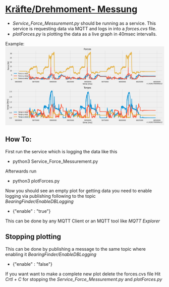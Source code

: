 # <u>Kräfte/Drehmoment- Messung</u>

- <i> Service_Force_Messurement.py </i> should be running as a service. This service is requesting data via MQTT and logs in into a <i>forces.cvs</i> file.
- <i> plotForces.py </i> is plotting the data as a live graph in 40msec intervalls.

Example:
![Test](img/Testlauf_13_7_21.png)

## How To: <br>
First run the service which is logging the data like this
- python3 Service_Force_Messurement.py

Afterwards run

- python3 plotForces.py

Now you should see an empty plot for getting data you need to enable logging via publishing following to the topic <i>BearingFinder/EnableDBLogging</i>

- {"enable" : "true"}

This can be done by any MQTT Client or an MQTT tool like <i>MQTT Explorer</i> 

## Stopping plotting

This can be done by publishing a message to the same topic where enabling it <i>BearingFinder/EnableDBLogging</i>


- {"enable" : "false"}

If you want want to make a complete new plot delete the forces.cvs file
Hit <i>Crtl + C</i> for stopping the <i>Service_Force_Messurement.py</i> and <i>plotForces.py</i>